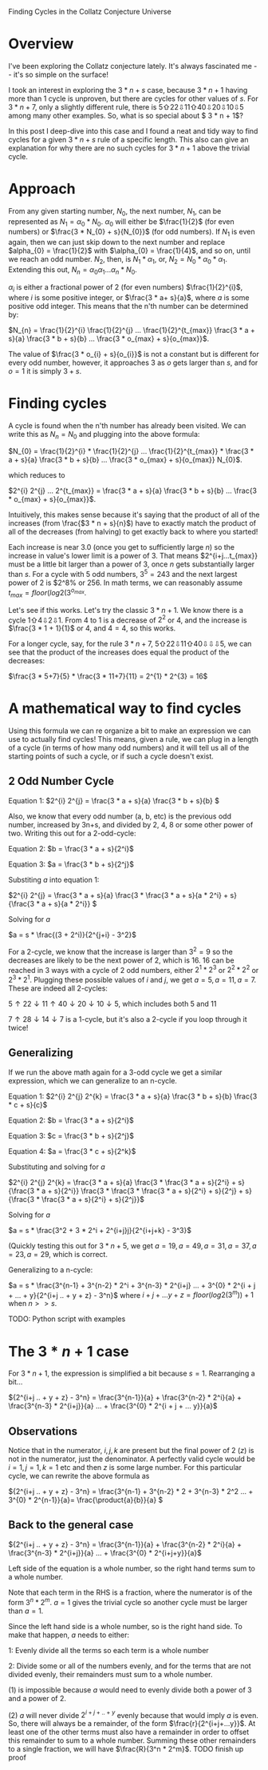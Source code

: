 Finding Cycles in the Collatz Conjecture Universe

# Overview

I've been exploring the Collatz conjecture lately. It's always fascinated me -- it's so simple on the surface! 

I took an interest in exploring the $3 * n + s$ case, because $3 * n + 1$ having more than 1 cycle is unproven, but there are cycles for other values of $s$. For $3 * n + 7$, only a slightly different rule, there is $5 ⇧ 22 ⇩ 11 ⇧ 40 ⇩ 20 ⇩ 10 ⇩ 5$ among many other examples. So, what is so special about $ 3 * n + 1$?

In this post I deep-dive into this case and I found a neat and tidy way to find cycles for a given $3 * n + s$ rule of a specific length. This also can give an explanation for why there are no such cycles for $3 * n + 1$ above the trivial cycle.

# Approach

From any given starting number, $N_{0}$, the next number, $N_{1}$, can be represented as $N_{1} = \alpha_{0} * N_{0}$. $\alpha_{0}$ will either be $\frac{1}{2}$ (for even numbers) or $\frac{3 * N_{0} + s}{N_{0}}$ (for odd numbers). If $N_{1}$ is even again, then we can just skip down to the next number and replace $alpha_{0} = \frac{1}{2}$ with $\alpha_{0} = \frac{1}{4}$, and so on, until we reach an odd number. $N_{2}$, then, is $N_{1} * \alpha_{1}$, or, $N_2 = N_{0} * \alpha_{0} * \alpha_{1}$. Extending this out, $N_{n} = \alpha_{0} \alpha_{1} ... \alpha_{n} * N_{0}$. 

$\alpha_{i}$ is either a fractional power of 2 (for even numbers) $\frac{1}{2}^{i}$, where ${i}$ is some positive integer, or $\frac{3 * a+ s}{a}$, where $a$ is some positive odd integer. This means that the n'th number can be determined by:

$N_{n} = \frac{1}{2}^{i} \frac{1}{2}^{j} ... \frac{1}{2}^{t_{max}} \frac{3 * a + s}{a} \frac{3 * b + s}{b} ... \frac{3 * o_{max} + s}{o_{max}}$.

The value of $\frac{3 * o_{i} + s}{o_{i}}$ is not a constant but is different for every odd number, however, it approaches $3$ as $o$ gets larger than $s$, and for $o=1$ it is simply $3+s$.  

# Finding cycles

A cycle is found when the n'th number has already been visited. We can write this as $N_{n} = N_{0}$ and plugging into the above formula:

$N_{0} = \frac{1}{2}^{i} * \frac{1}{2}^{j} ... \frac{1}{2}^{t_{max}}  * \frac{3 * a + s}{a} \frac{3 * b + s}{b} ... \frac{3 * o_{max} +  s}{o_{max}} N_{0}$.

which reduces to

$2^{i} 2^{j} ... 2^{t_{max}} = \frac{3 * a + s}{a} \frac{3 * b + s}{b} ... \frac{3 * o_{max} + s}{o_{max}}$.

Intuitively, this makes sense because it's saying that the product of all of the increases (from \frac{$3 * n + s}{n}$) have to exactly match the product of all of the decreases (from halving) to get exactly back to where you started!

Each increase is near 3.0 (once you get to sufficiently large $n$) so the increase in value's lower limit is a power of 3. That means $2^{i+j...t_{max}} must be a little bit larger than a power of 3, once $n$ gets substantially larger than $s$. For a cycle with 5 odd numbers, $3^5 = 243$ and the next largest power of 2 is $2^8% or 256. In math terms, we can reasonably assume $t_{max} = floor(log2(3^{o_{max}}$. 

Let's see if this works. Let's try the classic $3 * n + 1$. We know there is a cycle $1 ⇧ 4 ⇩ 2 ⇩ 1$. From 4 to 1 is a decrease of $2^2$ or 4, and the increase is $\frac{3 * 1 + 1}{1}$ or 4, and $4=4$, so this works.

For a longer cycle, say, for the rule $3 * n + 7$, $5 ⇧ 22 ⇩ 11 ⇧ 40 ⇩⇩⇩ 5$, we can see that the product of the increases does equal the product of the decreases:

$\frac{3 * 5+7}{5} * \frac{3 * 11+7}{11} = 2^{1} * 2^{3} = 16$

# A mathematical way to find cycles

Using this formula we can re organize a bit to make an expression we can use to actually find cycles! This means, given a rule, we can plug in a length of a cycle (in terms of how many odd numbers) and it will tell us all of the starting points of such a cycle, or if such a cycle doesn't exist.

## 2 Odd Number Cycle

Equation 1: $2^{i} 2^{j} = \frac{3 * a + s}{a} \frac{3 * b + s}{b} $

Also, we know that every odd number (a, b, etc) is the previous odd number, increased by 3n+s, and divided by 2, 4, 8 or some other power of two. Writing this out for a 2-odd-cycle:

Equation 2: $b = \frac{3 * a + s}{2^i}$

Equation 3: $a = \frac{3 * b + s}{2^j}$

Substiting $a$ into equation 1:

$2^{i} 2^{j} = \frac{3 * a + s}{a} \frac{3 * \frac{3 * a + s}{a * 2^i} + s}{\frac{3 * a + s}{a * 2^i}} $

Solving for $a$

$a = s * \frac{(3 + 2^i)}{2^{j+i} - 3^2}$ 

For a 2-cycle, we know that the increase is larger than $3^2 = 9$ so the decreases are likely to be the next power of 2, which is 16. 16 can be reached in 3 ways with a cycle of 2 odd numbers, either $2^1 * 2^3$ or $2^2 * 2^2$ or $2^3 * 2^1$. Plugging these possible values of $i$ and $j$, we get $a = 5, a=11, a=7$. These are indeed all 2-cycles:

$5 \uparrow 22 \downarrow 11 \uparrow 40 \downarrow 20 \downarrow 10 \downarrow 5$, which includes both 5 and 11 

$7 \uparrow 28 \downarrow 14 \downarrow 7$ is a 1-cycle, but it's also a 2-cycle if you loop through it twice!

## Generalizing

If we run the above math again for a 3-odd cycle we get a similar expression, which we can generalize to an n-cycle.

Equation 1: $2^{i} 2^{j} 2^{k} = \frac{3 * a + s}{a} \frac{3 * b + s}{b} \frac{3 * c + s}{c}$

Equation 2: $b = \frac{3 * a + s}{2^i}$

Equation 3: $c = \frac{3 * b + s}{2^j}$

Equation 4: $a = \frac{3 * c + s}{2^k}$

Substituting and solving for $a$

$2^{i} 2^{j} 2^{k} = \frac{3 * a + s}{a} \frac{3 * \frac{3 * a + s}{2^i} + s}{\frac{3 * a + s}{2^i}} \frac{3 * \frac{3 * \frac{3 * a + s}{2^i} + s}{2^j} + s}{\frac{3 * \frac{3 * a + s}{2^i} + s}{2^j}}$ 

Solving for $a$

$a = s * \frac{3^2 + 3 * 2^i + 2^{i+j}j}{2^{i+j+k} - 3^3}$

(Quickly testing this out for $3 * n + 5$, we get $a=19, a=49, a=31, a=37, a=23, a=29$, which is correct. 

Generalizing to a n-cycle:

$a = s * \frac{3^{n-1} + 3^{n-2} * 2^i + 3^{n-3} * 2^{i+j} ... + 3^{0} * 2^{i + j + ... + y}{2^{i+j .. + y + z} - 3^n}$ where $i + j + ... y + z = floor(log2(3^m))+1$ when $n >> s$.

TODO: Python script with examples

# The $3 * n + 1$ case

For $3 * n + 1$, the expression is simplified a bit because $s=1$. Rearranging a bit... 

${2^{i+j .. + y + z} - 3^n} = \frac{3^{n-1}}{a} + \frac{3^{n-2} * 2^i}{a} + \frac{3^{n-3} * 2^{i+j}}{a} ... + \frac{3^{0} * 2^{i + j + ... y}}{a}$

## Observations

Notice that in the numerator, $i, j, k$ are present but the final power of 2 ($z$) is not in the numerator, just the denominator. A perfectly valid cycle would be $i=1, j=1, k=1$ etc and then $z$ is some large number. For this particular cycle, we can rewrite the above formula as

${2^{i+j .. + y + z} - 3^n} = \frac{3^{n-1} + 3^{n-2} * 2 + 3^{n-3} * 2^2 ... + 3^{0} * 2^{n-1}}{a}= \frac{\product{a}{b}}{a} $

## Back to the general case

${2^{i+j .. + y + z} - 3^n} = \frac{3^{n-1}}{a} + \frac{3^{n-2} * 2^i}{a} + \frac{3^{n-3} * 2^{i+j}}{a} ... + \frac{3^{0} * 2^{i+j+y}}{a}$

Left side of the equation is a whole number, so the right hand terms sum to a whole number. 

Note that each term in the RHS is a fraction, where the numerator is of the form $3^n * 2^m$. $a=1$ gives the trivial cycle so another cycle must be larger than $a=1$.

Since the left hand side is a whole number, so is the right hand side. To make that happen, $a$ needs to either:

1: Evenly divide all the terms so each term is a whole number

2: Divide some or all of the numbers evenly, and for the terms that are not divided evenly, their remainders must sum to a whole number. 

(1) is impossible because $a$ would need to evenly divide both a power of 3 and a power of 2.

(2) $a$ will never divide $2^{i+j+..+y}$ evenly because that would imply $a$ is even. So, there will always be a remainder, of the form $\frac{r}{2^{i+j+...y}}$. At least one of the other terms must also have a remainder in order to offset this remainder to sum to a whole number. Summing these other remainders to a single fraction, we will have $\frac{R}{3^n * 2^m}$.  TODO finish up proof 
